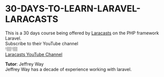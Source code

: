 # 30-DAYS-TO-LEARN-LARAVEL-LARACASTS
This is a 30 days course  being offered by [Laracasts](https://laracasts.com/) on the PHP framework Laravel.  
Subscribe to their YouTube channel  
👇🏽👇🏽  
[Laracasts YouTube Channel](https://www.youtube.com/@laracastsofficial)

**Tutor**: Jeffrey Way  
Jeffrey Way has a decade of experience working with laravel.
